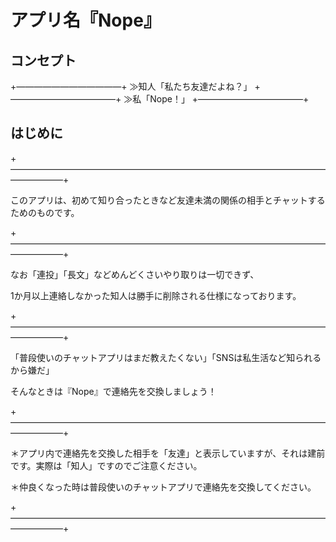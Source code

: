 # アプリ名『Nope』

## コンセプト

+————————————+
≫知人「私たち友達だよね？」
+————————————+
≫私「Nope！」
+————————————+

## はじめに

+——————————————————————————————————————————+

このアプリは、初めて知り合ったときなど友達未満の関係の相手とチャットするためのものです。

+——————————————————————————————————————————+

なお「連投」「長文」などめんどくさいやり取りは一切できず、

1か月以上連絡しなかった知人は勝手に削除される仕様になっております。

+——————————————————————————————————————————+

「普段使いのチャットアプリはまだ教えたくない」「SNSは私生活など知られるから嫌だ」

そんなときは『Nope』で連絡先を交換しましょう！

+——————————————————————————————————————————+

＊アプリ内で連絡先を交換した相手を「友達」と表示していますが、それは建前です。実際は「知人」ですのでご注意ください。

＊仲良くなった時は普段使いのチャットアプリで連絡先を交換してください。

+——————————————————————————————————————————+


